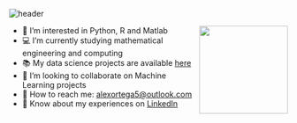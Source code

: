 ![header](https://capsule-render.vercel.app/api?type=waving&color=gradient&height=100&section=header&text=Hi,%20I’m%20Alex&fontSize=40)

<img align="right" width="160" height="160" src="https://r7q6w9z6.rocketcdn.me/career/wp-content/uploads/2021/02/Career-Councelling.gif">

- 👀 I’m interested in Python, R and Matlab
- 💻 I’m currently studying mathematical engineering and computing
- 📚 My data science projects are available [here](https://github.com/alex-o5/data-sciense-projects)
- 🤝 I’m looking to collaborate on Machine Learning projects
- 📧 How to reach me: alexortega5@outlook.com
- 📄 Know about my experiences on [LinkedIn](https://www.linkedin.com/in/alex-ortega-96399ab5/)

<!---
alex-o5/alex-o5 is a ✨ special ✨ repository because its `README.md` (this file) appears on your GitHub profile.
You can click the Preview link to take a look at your changes.
--->

